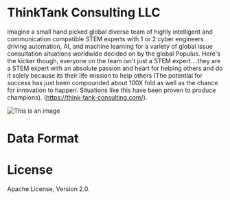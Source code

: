 # ThinkTank Consulting LLC

Imagine a small hand picked global diverse team of highly intelligent and communication compatible STEM experts with 1 or 2 cyber engineers driving automation, AI, and machine learning for a variety of global issue consultation situations worldwide decided on by the global Populus. Here's the kicker though, everyone on the team isn't just a STEM expert....they are a STEM expert with an absolute passion and heart for helping others and do it solely because its their life mission to help others (The potential for success has just been compounded about 100X fold as well as the chance for innovation to happen. Situations like this have been proven to produce champions).
(https://think-tank-consulting.com/).

![This is an image](https://github.com/Think-Tank-Consulting/think-tank-consulting.github.io/tree/main/img/Site.png)

# Data Format


# License

Apache License, Version 2.0.
